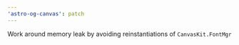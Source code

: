 ```yaml
---
'astro-og-canvas': patch
---
```


Work around memory leak by avoiding reinstantiations of `CanvasKit.FontMgr`
